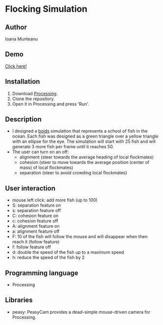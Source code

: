 # Flocking Simulation

## Author
Ioana Munteanu

## Demo
[Click here!](https://www.youtube.com/watch?v=h5s_Ff2kHNM)

## Installation
1. Download [Processing](https://processing.org/download/).
2. Clone the repository.
3. Open it in Processing and press 'Run'.

## Description
 - I designed a [boids](https://en.wikipedia.org/wiki/Boids) simulation that represents a school of fish in the ocean. Each fish was designed as a green triangle over a yellow triangle with an ellipse for the eye. The simulation will start with 25 fish and will generate 3 more fish per frame until it reaches 50. 
 - The user can turn on an off:
    -  alignment (steer towards the average heading of local flockmates)
    -  cohesion (steer to move towards the average position (center of mass) of local flockmates)
    -  separation (steer to avoid crowding local flockmates)
 
## User interaction
 - mouse left click: add more fish (up to 100)
 - S: separation feature on
 - s: separation feature off
 - C: cohesion feature on
 - c: cohesion feature off
 - A: alignment feature on
 - a: alignment feature off
 - F: 10 of the fish will follow the mouse and will disappear when then reach it (follow feature)
 - f: follow feature off
 - d: double the speed of the fish up to a maximum speed
 - h: reduce the speed of the fish by 2

## Programming language
- Processing 

## Libraries 
 - peasy: PeasyCam provides a dead-simple mouse-driven camera for Processing.

